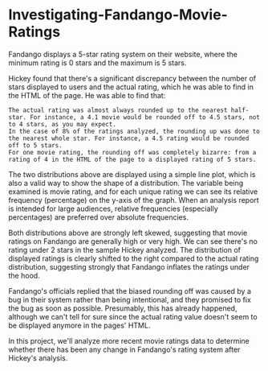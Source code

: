 # Investigating-Fandango-Movie-Ratings

Fandango displays a 5-star rating system on their website, where the minimum rating is 0 stars and the maximum is 5 stars.

Hickey found that there's a significant discrepancy between the number of stars displayed to users and the actual rating, which he was able to find in the HTML of the page. He was able to find that:

    The actual rating was almost always rounded up to the nearest half-star. For instance, a 4.1 movie would be rounded off to 4.5 stars, not to 4 stars, as you may expect.
    In the case of 8% of the ratings analyzed, the rounding up was done to the nearest whole star. For instance, a 4.5 rating would be rounded off to 5 stars.
    For one movie rating, the rounding off was completely bizarre: from a rating of 4 in the HTML of the page to a displayed rating of 5 stars.

The two distributions above are displayed using a simple line plot, which is also a valid way to show the shape of a distribution. The variable being examined is movie rating, and for each unique rating we can see its relative frequency (percentage) on the y-axis of the graph. When an analysis report is intended for large audiences, relative frequencies (especially percentages) are preferred over absolute frequencies.

Both distributions above are strongly left skewed, suggesting that movie ratings on Fandango are generally high or very high. We can see there's no rating under 2 stars in the sample Hickey analyzed. The distribution of displayed ratings is clearly shifted to the right compared to the actual rating distribution, suggesting strongly that Fandango inflates the ratings under the hood.

Fandango's officials replied that the biased rounding off was caused by a bug in their system rather than being intentional, and they promised to fix the bug as soon as possible. Presumably, this has already happened, although we can't tell for sure since the actual rating value doesn't seem to be displayed anymore in the pages' HTML.

In this project, we'll analyze more recent movie ratings data to determine whether there has been any change in Fandango's rating system after Hickey's analysis.
